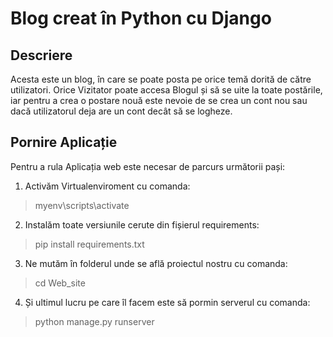 # Blog creat în Python cu Django

## Descriere
Acesta este un blog, în care se poate posta pe orice temă dorită de către utilizatori. Orice Vizitator poate accesa Blogul și să se uite la toate postările, iar pentru a crea o postare nouă este nevoie de se crea un cont nou sau dacă utilizatorul deja are un cont decât să se logheze.

## Pornire Aplicație
Pentru a rula Aplicația web este necesar de parcurs următorii pași:
 
 1. Activăm Virtualenviroment cu comanda:
 >myenv\scripts\activate

 2. Instalăm toate versiunile cerute din fișierul requirements:
 >pip install requirements.txt
 
 3. Ne mutăm în folderul unde se află proiectul nostru cu comanda:
 >cd Web_site

 4. Și ultimul lucru pe care îl facem este să pormin serverul cu comanda:
 >python manage.py runserver
